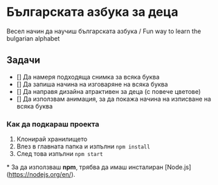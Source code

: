 # Българската азбука за деца
Весел начин да научиш българската азбука / Fun way to learn the bulgarian alphabet

## Задачи

- [] Да намеря подходяща снимка за всяка буква
- [] Да запиша начина на изговаряне на всяка буква
- [] Да направя дизайна атрактивен за деца (с повече цветове)
- [] Да използвам анимация, за да покажа начина на изписване на всяка буква

### Как да подкараш проекта
1. Клонирай хранилището
2. Влез в главната папка и изпълни ```npm install```
3. След това изпълни ```npm start```

\* За да използваш **npm**, трябва да имаш инсталиран [Node.js] (https://nodejs.org/en/).
